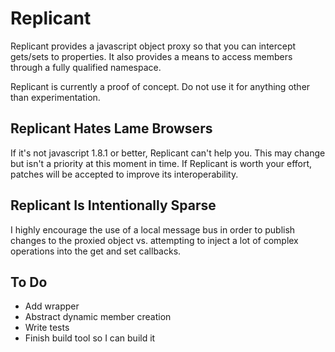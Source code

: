 # Replicant

Replicant provides a javascript object proxy so that you can intercept gets/sets to properties. It also provides a means to access members through a fully qualified namespace.

Replicant is currently a proof of concept. Do not use it for anything other than experimentation.

## Replicant Hates Lame Browsers

If it's not javascript 1.8.1 or better, Replicant can't help you. This may change but isn't a priority at this moment in time. If Replicant is worth your effort, patches will be accepted to improve its interoperability.

## Replicant Is Intentionally Sparse

I highly encourage the use of a local message bus in order to publish changes to the proxied object vs. attempting to inject a lot of complex operations into the get and set callbacks.

## To Do

* Add wrapper
* Abstract dynamic member creation
* Write tests
* Finish build tool so I can build it